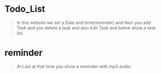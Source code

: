 # Todo_List

> In this website we set a Date and time(reminder) and then you add Task and you delete a task and also  Edit Task
> and below show a task list.

# reminder

> At Last at that time you show a reminder with mp3 audio.
